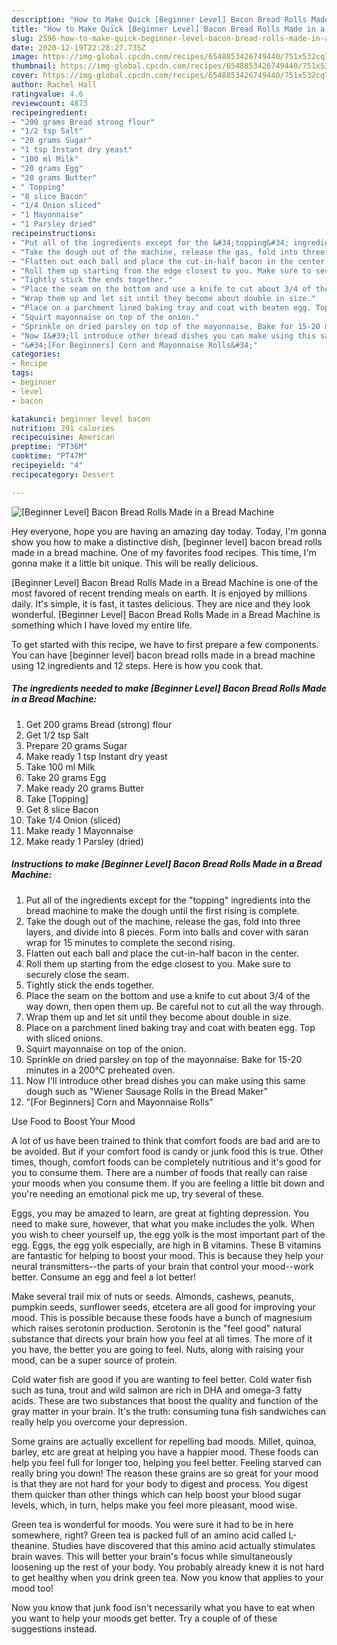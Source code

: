 ```yaml
---
description: "How to Make Quick [Beginner Level] Bacon Bread Rolls Made in a Bread Machine"
title: "How to Make Quick [Beginner Level] Bacon Bread Rolls Made in a Bread Machine"
slug: 2596-how-to-make-quick-beginner-level-bacon-bread-rolls-made-in-a-bread-machine
date: 2020-12-19T22:28:27.735Z
image: https://img-global.cpcdn.com/recipes/6548853426749440/751x532cq70/beginner-level-bacon-bread-rolls-made-in-a-bread-machine-recipe-main-photo.jpg
thumbnail: https://img-global.cpcdn.com/recipes/6548853426749440/751x532cq70/beginner-level-bacon-bread-rolls-made-in-a-bread-machine-recipe-main-photo.jpg
cover: https://img-global.cpcdn.com/recipes/6548853426749440/751x532cq70/beginner-level-bacon-bread-rolls-made-in-a-bread-machine-recipe-main-photo.jpg
author: Rachel Hall
ratingvalue: 4.6
reviewcount: 4873
recipeingredient:
- "200 grams Bread strong flour"
- "1/2 tsp Salt"
- "20 grams Sugar"
- "1 tsp Instant dry yeast"
- "100 ml Milk"
- "20 grams Egg"
- "20 grams Butter"
- " Topping"
- "8 slice Bacon"
- "1/4 Onion sliced"
- "1 Mayonnaise"
- "1 Parsley dried"
recipeinstructions:
- "Put all of the ingredients except for the &#34;topping&#34; ingredients into the bread machine to make the dough until the first rising is complete."
- "Take the dough out of the machine, release the gas, fold into three layers, and divide into 8 pieces. Form into balls and cover with saran wrap for 15 minutes to complete the second rising."
- "Flatten out each ball and place the cut-in-half bacon in the center."
- "Roll them up starting from the edge closest to you. Make sure to securely close the seam."
- "Tightly stick the ends together."
- "Place the seam on the bottom and use a knife to cut about 3/4 of the way down, then open them up. Be careful not to cut all the way through."
- "Wrap them up and let sit until they become about double in size."
- "Place on a parchment lined baking tray and coat with beaten egg. Top with sliced onions."
- "Squirt mayonnaise on top of the onion."
- "Sprinkle on dried parsley on top of the mayonnaise. Bake for 15-20 minutes in a 200°C preheated oven."
- "Now I&#39;ll introduce other bread dishes you can make using this same dough such as &#34;Wiener Sausage Rolls in the Bread Maker&#34;"
- "&#34;[For Beginners] Corn and Mayonnaise Rolls&#34;"
categories:
- Recipe
tags:
- beginner
- level
- bacon

katakunci: beginner level bacon 
nutrition: 291 calories
recipecuisine: American
preptime: "PT36M"
cooktime: "PT47M"
recipeyield: "4"
recipecategory: Dessert

---
```



![[Beginner Level] Bacon Bread Rolls Made in a Bread Machine](https://img-global.cpcdn.com/recipes/6548853426749440/751x532cq70/beginner-level-bacon-bread-rolls-made-in-a-bread-machine-recipe-main-photo.jpg)

Hey everyone, hope you are having an amazing day today. Today, I'm gonna show you how to make a distinctive dish, [beginner level] bacon bread rolls made in a bread machine. One of my favorites food recipes. This time, I'm gonna make it a little bit unique. This will be really delicious.

[Beginner Level] Bacon Bread Rolls Made in a Bread Machine is one of the most favored of recent trending meals on earth. It is enjoyed by millions daily. It's simple, it is fast, it tastes delicious. They are nice and they look wonderful. [Beginner Level] Bacon Bread Rolls Made in a Bread Machine is something which I have loved my entire life.




To get started with this recipe, we have to first prepare a few components. You can have [beginner level] bacon bread rolls made in a bread machine using 12 ingredients and 12 steps. Here is how you cook that.

<!--inarticleads1-->

##### The ingredients needed to make [Beginner Level] Bacon Bread Rolls Made in a Bread Machine:

1. Get 200 grams Bread (strong) flour
1. Get 1/2 tsp Salt
1. Prepare 20 grams Sugar
1. Make ready 1 tsp Instant dry yeast
1. Take 100 ml Milk
1. Take 20 grams Egg
1. Make ready 20 grams Butter
1. Take  [Topping]
1. Get 8 slice Bacon
1. Take 1/4 Onion (sliced)
1. Make ready 1 Mayonnaise
1. Make ready 1 Parsley (dried)




<!--inarticleads2-->

##### Instructions to make [Beginner Level] Bacon Bread Rolls Made in a Bread Machine:

1. Put all of the ingredients except for the &#34;topping&#34; ingredients into the bread machine to make the dough until the first rising is complete.
1. Take the dough out of the machine, release the gas, fold into three layers, and divide into 8 pieces. Form into balls and cover with saran wrap for 15 minutes to complete the second rising.
1. Flatten out each ball and place the cut-in-half bacon in the center.
1. Roll them up starting from the edge closest to you. Make sure to securely close the seam.
1. Tightly stick the ends together.
1. Place the seam on the bottom and use a knife to cut about 3/4 of the way down, then open them up. Be careful not to cut all the way through.
1. Wrap them up and let sit until they become about double in size.
1. Place on a parchment lined baking tray and coat with beaten egg. Top with sliced onions.
1. Squirt mayonnaise on top of the onion.
1. Sprinkle on dried parsley on top of the mayonnaise. Bake for 15-20 minutes in a 200°C preheated oven.
1. Now I&#39;ll introduce other bread dishes you can make using this same dough such as &#34;Wiener Sausage Rolls in the Bread Maker&#34;
1. &#34;[For Beginners] Corn and Mayonnaise Rolls&#34;




Use Food to Boost Your Mood


A lot of us have been trained to think that comfort foods are bad and are to be avoided. But if your comfort food is candy or junk food this is true. Other times, though, comfort foods can be completely nutritious and it's good for you to consume them. There are a number of foods that really can raise your moods when you consume them. If you are feeling a little bit down and you're needing an emotional pick me up, try several of these.

Eggs, you may be amazed to learn, are great at fighting depression. You need to make sure, however, that what you make includes the yolk. When you wish to cheer yourself up, the egg yolk is the most important part of the egg. Eggs, the egg yolk especially, are high in B vitamins. These B vitamins are fantastic for helping to boost your mood. This is because they help your neural transmitters--the parts of your brain that control your mood--work better. Consume an egg and feel a lot better!

Make several trail mix of nuts or seeds. Almonds, cashews, peanuts, pumpkin seeds, sunflower seeds, etcetera are all good for improving your mood. This is possible because these foods have a bunch of magnesium which raises serotonin production. Serotonin is the "feel good" natural substance that directs your brain how you feel at all times. The more of it you have, the better you are going to feel. Nuts, along with raising your mood, can be a super source of protein.

Cold water fish are good if you are wanting to feel better. Cold water fish such as tuna, trout and wild salmon are rich in DHA and omega-3 fatty acids. These are two substances that boost the quality and function of the gray matter in your brain. It's the truth: consuming tuna fish sandwiches can really help you overcome your depression. 

Some grains are actually excellent for repelling bad moods. Millet, quinoa, barley, etc are great at helping you have a happier mood. These foods can help you feel full for longer too, helping you feel better. Feeling starved can really bring you down! The reason these grains are so great for your mood is that they are not hard for your body to digest and process. You digest them quicker than other things which can help boost your blood sugar levels, which, in turn, helps make you feel more pleasant, mood wise.

Green tea is wonderful for moods. You were sure it had to be in here somewhere, right? Green tea is packed full of an amino acid called L-theanine. Studies have discovered that this amino acid actually stimulates brain waves. This will better your brain's focus while simultaneously loosening up the rest of your body. You probably already knew it is not hard to get healthy when you drink green tea. Now you know that applies to your mood too!

Now you know that junk food isn't necessarily what you have to eat when you want to help your moods get better. Try  a  couple of  of  these  suggestions  instead.

